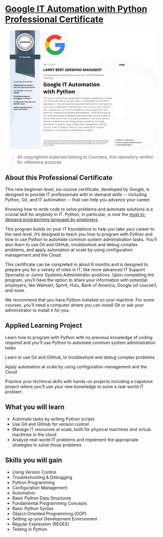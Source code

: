 # [Google IT Automation with Python Professional Certificate](https://www.coursera.org/professional-certificates/google-it-automation)

![cert](https://github.com/larrymahumot/google-it-automation/blob/main/Coursera%20GF3S8H9YQ833.jpg)
>All copyrighted materials belong to Coursera, this repository written for reference purpose

## About this Professional Certificate

This new beginner-level, six-course certificate, developed by Google, is designed to provide IT professionals with in-demand skills -- including Python, Git, and IT automation -- that can help you advance your career.

Knowing how to write code to solve problems and automate solutions is a crucial skill for anybody in IT. Python, in particular, is now the [most in-demand programming language by employers](https://insights.dice.com/2019/10/08/python-java-top-languages-employers/).

This program builds on your IT foundations to help you take your career to the next level. It’s designed to teach you how to program with Python and how to use Python to automate common system administration tasks. You'll also learn to use Git and GitHub, troubleshoot and debug complex problems, and apply automation at scale by using configuration management and the Cloud.

This certificate can be completed in about 6 months and is designed to prepare you for a variety of roles in IT, like more advanced IT Support Specialist or Junior Systems Administrator positions. Upon completing the program, you’ll have the option to share your information with potential employers, like Walmart, Sprint, Hulu, Bank of America, Google (of course!), and more.

We recommend that you have Python installed on your machine. For some courses, you’ll need a computer where you can install Git or ask your administrator to install it for you.


## Applied Learning Project

Learn how to program with Python with no previous knowledge of coding required and you’ll use Python to automate common system administration tasks

Learn to use Git and GitHub, to troubleshoot and debug complex problems

Apply automation at scale by using configuration management and the Cloud

Practice your technical skills with hands-on projects including a capstone project where you’ll use your new knowledge to solve a real-world IT problem


## What you will learn

* Automate tasks by writing Python scripts
* Use Git and GitHub for version control
* Manage IT resources at scale, both for physical machines and virtual machines in the cloud
* Analyze real-world IT problems and implement the appropriate strategies to solve those problems

## Skills you will gain

* Using Version Control
* Troubleshooting & Debugging
* Python Programming
* Configuration Management
* Automation
* Basic Python Data Structures
* Fundamental Programming Concepts
* Basic Python Syntax
* Object-Oriented Programming (OOP)
* Setting up your Development Environment
* Regular Expression (REGEX)
* Testing in Python
